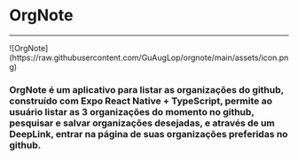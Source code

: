 # OrgNote

<hr>
![OrgNote](https://raw.githubusercontent.com/GuAugLop/orgnote/main/assets/icon.png)

### OrgNote é um aplicativo para listar as organizações do github, construído com Expo React Native + TypeScript, permite ao usuário listar as 3 organizações do momento no github, pesquisar e salvar organizações desejadas, e através de um DeepLink, entrar na página de suas organizações preferidas no github.
